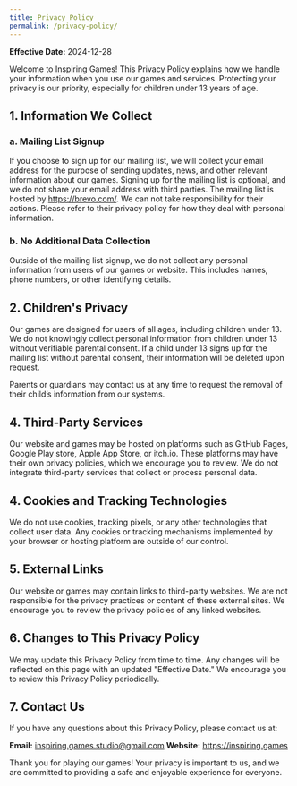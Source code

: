 ```yaml
---
title: Privacy Policy
permalink: /privacy-policy/
---
```


**Effective Date:** 2024-12-28

Welcome to Inspiring Games! This Privacy Policy explains how we handle your information when you use our games and services. Protecting your privacy is our priority, especially for children under 13 years of age.

## 1. Information We Collect

### a. Mailing List Signup
If you choose to sign up for our mailing list, we will collect your email address for the purpose of sending updates, news, and other relevant information about our games. Signing up for the mailing list is optional, and we do not share your email address with third parties. The mailing list is hosted by https://brevo.com/. We can not take responsibility for their actions. Please refer to their privacy policy for how they deal with personal information.

### b. No Additional Data Collection
Outside of the mailing list signup, we do not collect any personal information from users of our games or website. This includes names, phone numbers, or other identifying details.

## 2. Children's Privacy
Our games are designed for users of all ages, including children under 13. We do not knowingly collect personal information from children under 13 without verifiable parental consent. If a child under 13 signs up for the mailing list without parental consent, their information will be deleted upon request.

Parents or guardians may contact us at any time to request the removal of their child’s information from our systems.

## 4. Third-Party Services
Our website and games may be hosted on platforms such as GitHub Pages, Google Play store, Apple App Store, or itch.io. These platforms may have their own privacy policies, which we encourage you to review. We do not integrate third-party services that collect or process personal data.

## 4. Cookies and Tracking Technologies
We do not use cookies, tracking pixels, or any other technologies that collect user data. Any cookies or tracking mechanisms implemented by your browser or hosting platform are outside of our control.

## 5. External Links
Our website or games may contain links to third-party websites. We are not responsible for the privacy practices or content of these external sites. We encourage you to review the privacy policies of any linked websites.

## 6. Changes to This Privacy Policy
We may update this Privacy Policy from time to time. Any changes will be reflected on this page with an updated "Effective Date." We encourage you to review this Privacy Policy periodically.

## 7. Contact Us
If you have any questions about this Privacy Policy, please contact us at:

**Email:** inspiring.games.studio@gmail.com
**Website:** https://inspiring.games

Thank you for playing our games! Your privacy is important to us, and we are committed to providing a safe and enjoyable experience for everyone.